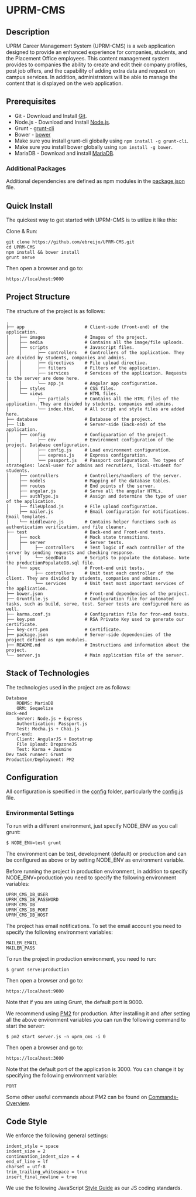 UPRM-CMS
========

## Description

UPRM Career Management System (UPRM-CMS) is a web application designed to provide an enhanced experience for companies, students, and the Placement Office employees. This content management system provides to companies the ability to create and edit their company profiles, post job offers, and the capability of adding extra data and request on campus services. In addition, administrators will be able to manage the content that is displayed on the web application.

## Prerequisites

* Git - Download and Install [Git](https://git-scm.com/downloads).
* Node.js - Download and Install [Node.js](https://nodejs.org/en/download/).
* Grunt - [grunt-cli](http://gruntjs.com/getting-started)
* Bower - [bower](http://bower.io/) 
* Make sure you install grunt-cli globally using `npm install -g grunt-cli`.
* Make sure you install bower globally using `npm install -g bower`.
* MariaDB - Download and install [MariaDB](https://downloads.mariadb.org/).

### Additional Packages

Additional dependencies are defined as npm modules in the [package.json](/package.json) file. 

## Quick Install

  The quickest way to get started with UPRM-CMS is to utilize it like this:

  Clone & Run:

    git clone https://github.com/ebreijo/UPRM-CMS.git
    cd UPRM-CMS
    npm install && bower install
    grunt serve

  Then open a browser and go to:

    https://localhost:9000

## Project Structure

  The structure of the project is as follows:
  
    .
    ├── app                       # Client-side (Front-end) of the application.
    │    ├── images               # Images of the project.
    │    ├── media                # Contains all the image/file uploads.
    │    ├── scripts              # Javascript files.
    │    │      ├── controllers   # Controllers of the application. They are divided by students, companies and admins.
    │    │      ├── directives    # File upload directive.
    │    │      ├── filters       # Filters of the application.
    │    │      ├── services      # Services of the application. Requests to the server are done here.
    │    │      └── app.js        # Angular app configuration.
    │    ├── styles               # CSS files.
    │    └── views                # HTML files.
    │           ├── partials      # Contains all the HTML files of the application. They are divided by students, companies and admins.
    │           └── index.html    # All script and style files are added here.
    ├── database                  # Database of the project.
    ├── lib                       # Server-side (Back-end) of the application.
    │    ├── config               # Configuaration of the project.
    │    │      ├── env           # Environment configuration of the project. Database configuration.
    │    │      ├── config.js     # Load environment configuration.
    │    │      ├── express.js    # Express configuration.
    │    │      └── passport.js   # Passport configuration. Two types of strategies: local-user for admins and recrutiers, local-student for students.
    │    ├── controllers          # Controllers/handlers of the server.
    │    ├── models               # Mapping of the database tables.
    │    ├── routes               # End points of the server.
    │    ├── angular.js           # Serve all the angular HTMLs.
    │    ├── authType.js          # Assign and determine the type of user of the application.
    │    ├── fileUpload.js        # File upload configuration.
    │    ├── mailer.js            # Email configuration for notifications. Email templates.
    │    └── middleware.js        # Contains helper functions such as authentication verification, and file cleaner.
    ├── test                      # Back-end and Front-end tests.
    │    ├── mock                 # Mock state transitions.
    │    ├── server               # Server tests.
    │    │     ├── controllers    # Test logic of each controller of the server by sending requests and checking response.
    │    │     └── seedData       # Scripts to populate the database. Note the productionPopulateDB.sql file.
    │    └── spec                 # Front-end unit tests.
    │          ├── controllers    # Unit test each controller of the client. They are divided by students, companies and admins.
    │          └── services       # Unit test most important services of the application.
    ├── bower.json                # Front-end dependencies of the project.
    ├── Gruntfile.js              # Configuration file for automated tasks, such as build, serve, test. Server tests are configured here as well.
    ├── karma.conf.js             # Configuration file for fron-end tests.
    ├── key.pem                   # RSA Private Key used to generate our certificate.
    ├── key-cert.pem              # Certificate.
    ├── package.json              # Server-side dependencies of the project defined as npm modules.
    ├── README.md                 # Instructions and information about the project.
    └── server.js                 # Main application file of the server.
    
## Stack of Technologies

  The technologies used in the project are as follows:
  
    Database
        RDBMS: MariaDB
        ORM: Sequelize
    Back-end 
        Server: Node.js + Express
        Authentication: Passport.js
        Test: Mocha.js + Chai.js
    Front-end:
        Client: AngularJS + Bootstrap
        File Upload: DropzoneJS
        Test: Karma + Jasmine
    Dev task runner: Grunt
    Production/Deployment: PM2
    
## Configuration

  All configuration is specified in the [config](/lib/config) folder, particularly the [config.js](/lib/config/config.js) file.

### Environmental Settings

  To run with a different environment, just specify NODE_ENV as you call grunt:

    $ NODE_ENV=test grunt

   The environment can be test, development (default) or production and can be configured as above or by setting NODE_ENV as environment variable.
   
   Before running the project in production environment, in addition to specify NODE_ENV=production you need to specify the following environment variables:
    
    UPRM_CMS_DB_USER
    UPRM_CMS_DB_PASSWORD
    UPRM_CMS_DB
    UPRM_CMS_DB_PORT
    UPRM_CMS_DB_HOST
    
   The project has email notifications. To set the email account you need to specify the following environment variables:
    
    MAILER_EMAIL
    MAILER_PASS
    
   To run the project in production environment, you need to run:
      
    $ grunt serve:production
    
   Then open a browser and go to:
    
    https://localhost:9000
    
   Note that if you are using Grunt, the default port is 9000.
    
   We recommend using [PM2](http://pm2.keymetrics.io/) for production. After installing it and after setting all the above environment variables you can run the following command to start the server:
   
    $ pm2 start server.js -n uprm_cms -i 0
    
   Then open a browser and go to:
       
    https://localhost:3000
    
   Note that the default port of the application is 3000. You can change it by specifying the following environment variable:
   
    PORT

   Some other useful commands about PM2 can be found on [Commands-Overview](https://github.com/Unitech/pm2#commands-overview).
   
## Code Style

  We enforce the following general settings:

    indent_style = space
    indent_size = 2
    continuation_indent_size = 4
    end_of_line = lf
    charset = utf-8
    trim_trailing_whitespace = true
    insert_final_newline = true


  We use the following JavaScript [Style Guide](http://goo.gl/b3LFBH) as our JS coding standards.
